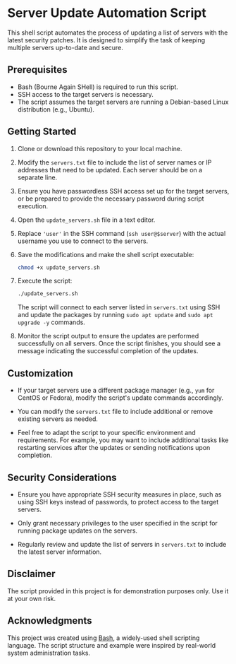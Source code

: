 
# Server Update Automation Script

This shell script automates the process of updating a list of servers with the latest security patches. It is designed to simplify the task of keeping multiple servers up-to-date and secure.

## Prerequisites

- Bash (Bourne Again SHell) is required to run this script.
- SSH access to the target servers is necessary.
- The script assumes the target servers are running a Debian-based Linux distribution (e.g., Ubuntu).

## Getting Started

1. Clone or download this repository to your local machine.

2. Modify the `servers.txt` file to include the list of server names or IP addresses that need to be updated. Each server should be on a separate line.

3. Ensure you have passwordless SSH access set up for the target servers, or be prepared to provide the necessary password during script execution.

4. Open the `update_servers.sh` file in a text editor.

5. Replace `'user'` in the SSH command (`ssh user@$server`) with the actual username you use to connect to the servers.

6. Save the modifications and make the shell script executable:

   ```bash
   chmod +x update_servers.sh
   ```

7. Execute the script:

   ```bash
   ./update_servers.sh
   ```

   The script will connect to each server listed in `servers.txt` using SSH and update the packages by running `sudo apt update` and `sudo apt upgrade -y` commands.

8. Monitor the script output to ensure the updates are performed successfully on all servers. Once the script finishes, you should see a message indicating the successful completion of the updates.

## Customization

- If your target servers use a different package manager (e.g., `yum` for CentOS or Fedora), modify the script's update commands accordingly.

- You can modify the `servers.txt` file to include additional or remove existing servers as needed.

- Feel free to adapt the script to your specific environment and requirements. For example, you may want to include additional tasks like restarting services after the updates or sending notifications upon completion.

## Security Considerations

- Ensure you have appropriate SSH security measures in place, such as using SSH keys instead of passwords, to protect access to the target servers.

- Only grant necessary privileges to the user specified in the script for running package updates on the servers.

- Regularly review and update the list of servers in `servers.txt` to include the latest server information.


## Disclaimer

The script provided in this project is for demonstration purposes only. Use it at your own risk.

## Acknowledgments

This project was created using [Bash](https://www.gnu.org/software/bash/), a widely-used shell scripting language. The script structure and example were inspired by real-world system administration tasks.